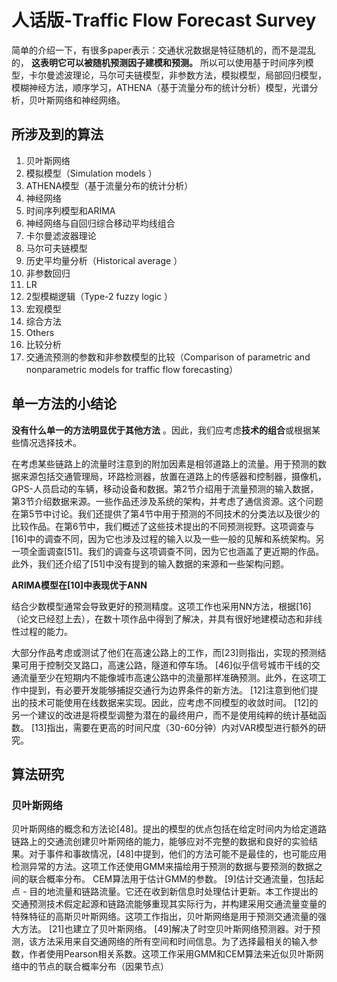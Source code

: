 # 人话版-Traffic Flow Forecast Survey

简单的介绍一下，有很多paper表示：交通状况数据是特征随机的，而不是混乱的， **这表明它可以被随机预测因子建模和预测。** 所以可以使用基于时间序列模型，卡尔曼滤波理论，马尔可夫链模型，非参数方法，模拟模型，局部回归模型，模糊神经方法，顺序学习，ATHENA（基于流量分布的统计分析）模型，光谱分析，贝叶斯网络和神经网络。

## 所涉及到的算法

1. 贝叶斯网络
2. 模拟模型（Simulation models ）
3. ATHENA模型（基于流量分布的统计分析）
4. 神经网络
5. 时间序列模型和ARIMA 
6. 神经网络与自回归综合移动平均线组合
7. 卡尔曼滤波器理论
8. 马尔可夫链模型
9. 历史平均量分析（Historical average ）
10. 非参数回归
11. LR
12. 2型模糊逻辑（Type-2 fuzzy logic ）
13. 宏观模型
14. 综合方法
15. Others
16. 比较分析
17. 交通流预测的参数和非参数模型的比较（Comparison of parametric and nonparametric models for traffic flow forecasting）

## 单一方法的小结论

**没有什么单一的方法明显优于其他方法** 。因此，我们应考虑**技术的组合**或根据某些情况选择技术。

在考虑某些链路上的流量时注意到的附加因素是相邻道路上的流量。用于预测的数据来源包括交通管理局，环路检测器，放置在道路上的传感器和控制器，摄像机，GPS-人员启动的车辆，移动设备和数据。第2节介绍用于流量预测的输入数据，第3节介绍数据来源。一些作品还涉及系统的架构，并考虑了通信资源。这个问题在第5节中讨论。我们还提供了第4节中用于预测的不同技术的分类法以及很少的比较作品。在第6节中，我们概述了这些技术提出的不同预测视野。这项调查与[16]中的调查不同，因为它也涉及过程的输入以及一些一般的见解和系统架构。另一项全面调查[51]。我们的调查与这项调查不同，因为它也涵盖了更近期的作品。此外，我们还介绍了[51]中没有提到的输入数据的来源和一些架构问题。

**ARIMA模型在[10]中表现优于ANN** 

结合少数模型通常会导致更好的预测精度。这项工作也采用NN方法，根据[16]（论文已经怼上去），在数十项作品中得到了解决，并具有很好地建模动态和非线性过程的能力。

大部分作品考虑或测试了他们在高速公路上的工作，而[23]则指出，实现的预测结果可用于控制交叉路口，高速公路，隧道和停车场。 [46]似乎信号城市干线的交通流量至少在短期内不能像城市高速公路中的流量那样准确预测。此外，在这项工作中提到，有必要开发能够捕捉交通行为边界条件的新方法。 [12]注意到他们提出的技术可能使用在线数据来实现。因此，应考虑不同模型的收敛时间。 [12]的另一个建议的改进是将模型调整为潜在的最终用户，而不是使用纯粹的统计基础函数。 [13]指出，需要在更高的时间尺度（30-60分钟）内对VAR模型进行额外的研究。

## 算法研究

### 贝叶斯网络

贝叶斯网络的概念和方法论[48]。提出的模型的优点包括在给定时间内为给定道路链路上的交通流创建贝叶斯网络的能力，能够应对不完整的数据和良好的实验结果。对于事件和事故情况，[48]中提到，他们的方法可能不是最佳的，也可能应用检测异常的方法。这项工作还使用GMM来描绘用于预测的数据与要预测的数据之间的联合概率分布。 CEM算法用于估计GMM的参数。 [9]估计交通流量，包括起点 - 目的地流量和链路流量。它还在收到新信息时处理估计更新。本工作提出的交通预测技术假定起源和链路流能够重现其实际行为，并构建采用交通流量变量的特殊特征的高斯贝叶斯网络。这项工作指出，贝叶斯网络是用于预测交通流量的强大方法。 [21]也建立了贝叶斯网络。 [49]解决了时空贝叶斯网络预测器。对于预测，该方法采用来自交通网络的所有空间和时间信息。为了选择最相关的输入参数，作者使用Pearson相关系数。这项工作采用GMM和CEM算法来近似贝叶斯网络中的节点的联合概率分布（因果节点）

